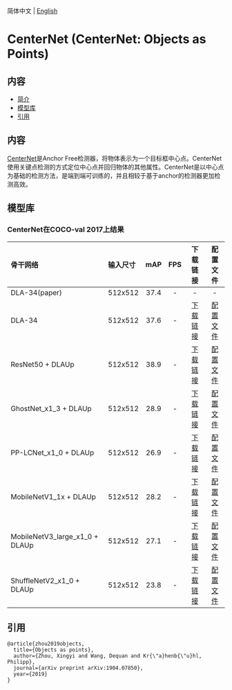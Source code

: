 简体中文 | [English](README.md)

# CenterNet (CenterNet: Objects as Points)

## 内容
- [简介](#简介)
- [模型库](#模型库)
- [引用](#引用)

## 内容

[CenterNet](http://arxiv.org/abs/1904.07850)是Anchor Free检测器，将物体表示为一个目标框中心点。CenterNet使用关键点检测的方式定位中心点并回归物体的其他属性。CenterNet是以中心点为基础的检测方法，是端到端可训练的，并且相较于基于anchor的检测器更加检测高效。

## 模型库

### CenterNet在COCO-val 2017上结果

| 骨干网络       | 输入尺寸 | mAP   |    FPS    | 下载链接 | 配置文件 |
| :--------------| :------- |  :----: | :------: | :----: |:-----: |
| DLA-34(paper)  | 512x512 |  37.4  |     -   |    -   |   -    |
| DLA-34         | 512x512 |  37.6  |     -   | [下载链接](https://bj.bcebos.com/v1/paddledet/models/centernet_dla34_140e_coco.pdparams) | [配置文件](https://github.com/PaddlePaddle/PaddleDetection/tree/develop/configs/centernet/centernet_dla34_140e_coco.yml) |
| ResNet50 + DLAUp  | 512x512 |  38.9  |     -   | [下载链接](https://bj.bcebos.com/v1/paddledet/models/centernet_r50_140e_coco.pdparams) | [配置文件](https://github.com/PaddlePaddle/PaddleDetection/tree/develop/configs/centernet/centernet_r50_140e_coco.yml) |
| GhostNet_x1_3 + DLAUp  | 512x512 | 28.9  |     -   | [下载链接](https://paddledet.bj.bcebos.com/models/centernet_ghostnet_1_3x_140e_coco.pdparams) | [配置文件](https://github.com/PaddlePaddle/PaddleDetection/tree/develop/configs/centernet/centernet_ghostnet_1_3x_140e_coco.yml) |
| PP-LCNet_x1_0 + DLAUp  | 512x512 | 26.9  |     -   | [下载链接](https://paddledet.bj.bcebos.com/models/centernet_lcnet_1x_140e_coco.pdparams) | [配置文件](https://github.com/PaddlePaddle/PaddleDetection/tree/develop/configs/centernet/centernet_lcnet_1x_140e_coco.yml) |
| MobileNetV1_1x + DLAUp  | 512x512 |  28.2  |     -   | [下载链接](https://paddledet.bj.bcebos.com/models/centernet_mbv1_x1_0_140e_coco.pdparams) | [配置文件](https://github.com/PaddlePaddle/PaddleDetection/tree/develop/configs/centernet/centernet_mbv1_1x_140e_coco.yml) |
| MobileNetV3_large_x1_0 + DLAUp  | 512x512 |  27.1  |     -   | [下载链接](https://paddledet.bj.bcebos.com/models/centernet_mbv3_large_x1_0_140e_coco.pdparams) | [配置文件](https://github.com/PaddlePaddle/PaddleDetection/tree/develop/configs/centernet/centernet_mbv3_large_1x_140e_coco.yml) |
| ShuffleNetV2_x1_0 + DLAUp  | 512x512 | 23.8  |     -   | [下载链接](https://paddledet.bj.bcebos.com/models/centernet_shufflenetv2_1x_140e_coco.pdparams) | [配置文件](https://github.com/PaddlePaddle/PaddleDetection/tree/develop/configs/centernet/centernet_shufflenetv2_1x_140e_coco.yml) |

## 引用
```
@article{zhou2019objects,
  title={Objects as points},
  author={Zhou, Xingyi and Wang, Dequan and Kr{\"a}henb{\"u}hl, Philipp},
  journal={arXiv preprint arXiv:1904.07850},
  year={2019}
}
```
